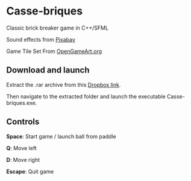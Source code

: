 # Casse-briques
Classic brick breaker game in C++/SFML

Sound effects from <a href="https://pixabay.com/sound-effects/?utm_source=link-attribution&amp;utm_medium=referral&amp;utm_campaign=music&amp;utm_content=34297">Pixabay</a>

Game Tile Set From <a href="https://opengameart.org/content/breakout-brick-breaker-tile-set-free">OpenGameArt.org</a>

## Download and launch

Extract the .rar archive from this [Dropbox link](https://www.dropbox.com/scl/fi/61mpmq2e39hh0yooc6nu0/Casse-briques-release.rar?rlkey=yqs5g1zif3jyfpvxxhs64gq0f&dl=0).

Then navigate to the extracted folder and launch the executable Casse-briques.exe.

## Controls

**Space**: Start game / launch ball from paddle

**Q**: Move left

**D**: Move right

**Escape**: Quit game

